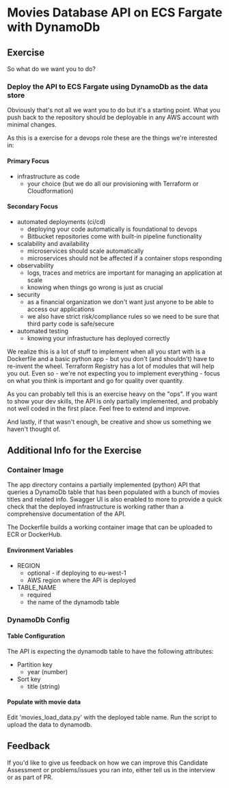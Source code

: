 # Movies Database API on ECS Fargate with DynamoDb

## Exercise

So what do we want you to do?

### Deploy the API to ECS Fargate using DynamoDb as the data store

Obviously that's not all we want you to do but it's a starting point. What you push back to the repository should be deployable in any AWS account with minimal changes.

As this is a exercise for a devops role these are the things we're interested in:

#### Primary Focus

* infrastructure as code
    * your choice (but we do all our provisioning with Terraform or Cloudformation)

#### Secondary Focus

* automated deployments (ci/cd)
    * deploying your code automatically is foundational to devops
    * Bitbucket repositories come with built-in pipeline functionality
* scalability and availability
    * microservices should scale automatically
    * microservices should not be affected if a container stops responding
* observability
    * logs, traces and metrics are important for managing an application at scale
    * knowing when things go wrong is just as crucial
* security
    * as a financial organization we don't want just anyone to be able to access our applications
    * we also have strict risk/compliance rules so we need to be sure that third party code is safe/secure
* automated testing
    * knowing your infrastucture has deployed correctly

We realize this is a lot of stuff to implement when all you start with is a Dockerfile and a basic python app - but you don't (and shouldn't) have to re-invent the wheel. Terraform Registry has a lot of modules that will help you out. Even so - we're not expecting you to implement everything - focus on what you think is important and go for quality over quantity.

As you can probably tell this is an exercise heavy on the "ops". If you want to show your dev skills, the API is only partially implemented, and probably not well coded in the first place. Feel free to extend and improve.

And lastly, if that wasn't enough, be creative and show us something we haven't thought of.

## Additional Info for the Exercise

### Container Image

The app directory contains a partially implemented (python) API that queries a DynamoDb table that has been populated with a bunch of movies titles and related info. Swagger UI is also enabled to more to provide a quick check that the deployed infrastructure is working rather than a comprehensive documentation of the API.

The Dockerfile builds a working container image that can be uploaded to ECR or DockerHub.

#### Environment Variables

* REGION
    * optional - if deploying to eu-west-1
    * AWS region where the API is deployed
* TABLE_NAME
    * required
    * the name of the dynamodb table

### DynamoDb Config

#### Table Configuration

The API is expecting the dynamodb table to have the following attributes:

* Partition key
    * year (number)
* Sort key
    * title (string)

#### Populate with movie data

Edit 'movies_load_data.py' with the deployed table name. Run the script to upload the data to dynamodb.

## Feedback

If you'd like to give us feedback on how we can improve this Candidate Assessment or problems/issues you ran into, either tell us in the interview or as part of PR.